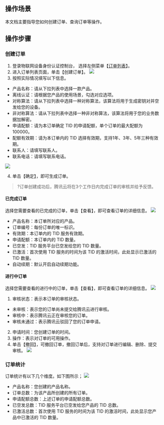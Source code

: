 ## 操作场景
本文档主要指导您如何创建订单、查询订单等操作。

## 操作步骤
### 创建订单
1. 登录物联网设备身份认证控制台， 选择左侧菜单【[订单列表](https://console.cloud.tencent.com/tid/uorders)】。
2. 进入订单列表页面，单击【创建订单】。
![](https://main.qcloudimg.com/raw/1bcfaba79e2834f366807eae4000e178.png)
3. 按照实际情况填写以下信息。
 - 产品名称：请从下拉列表中选择一款产品。
 - 离线认证：请根据您产品的使用场景，勾选对应选项。
 - 对称算法：请从下拉列表中选择一种对称算法，该算法将用于生成密钥对并空发给您的设备。
 - 非对称算法：请从下拉列表中选择一种非对称算法，该算法将用于您的业务数据加解密。
 - 申请配额：请为本订单确定 TID 的申请配额，单个订单的最大配额为100000。
 - 配额有效期：请为本订单内的 TID 选择有效期，支持1年、3年、5年三种有效期。
 - 联系人：请填写联系人。
 - 联系电话：请填写联系电话。

![](https://main.qcloudimg.com/raw/bfd3309590a70026526016a44d395f36.png)

4. 单击【确定】，即可生成订单。
>?订单创建成功后，腾讯云将在3个工作日内完成订单的审核并给予反馈。


#### 	已完成订单
选择您需要查看的已完成的订单，单击【查看】，即可查看订单的详细信息。
![](https://main.qcloudimg.com/raw/5ae3481dd13865b6b4d8806bbdf8bf32.png)
- 产品名称：本订单所对应的产品。
- 订单编号：每份订单的唯一标识。
- 有效期：本订单内的 TID 服务有效期。
- 申请配额：本订单内的 TID 数量。
- 已空发：TID 服务平台已空发给您的 TID 数量。
- 已激活：首次使用 TID 服务的时间为该 TID 的激活时间，此处显示已激活的 TID 数量。
- 自动续期：默认开启自动续期功能。 



#### 进行中订单
选择您需要查看的进行中的订单，单击【查看】，即可查看订单的详细信息。
![](https://main.qcloudimg.com/raw/df406ae97405d0b2144afb2c306ef624.png)
1. 审核状态：表示本订单的审核状态。
 - 未审核：表示您的订单尚未提交给腾讯云进行审核。
 - 审核中：表示腾讯云正在审核您的订单。
 - 审核未通过：表示腾讯云驳回了您的订单申请。
2. 申请时间：您创建订单的时间。
3. 操作：表示对订单的可用操作。
4. 单击【撤回】，可撤回订单，撤回订单后，支持对订单进行编辑、删除、提交审核。
![](https://main.qcloudimg.com/raw/12d70b77f31cd5e773e4a6388a518987.png)


### 订单统计
订单统计有以下几个维度。如下图所示；
![](https://main.qcloudimg.com/raw/f5241398e48eface7709f31d0018ea24.png)
- 产品名称：您创建的产品名称。 
- 订单总数：为该产品所创建的所有订单。
- 申请配额总数：上述订单的申请配额总数。
- 已空发总数：TID 服务平台已空发给您产品的 TID 总数。
- 已激活总数：首次使用 TID 服务的时间为该 TID 的激活时间，此处显示您产品中已激活的 TID 数量。

